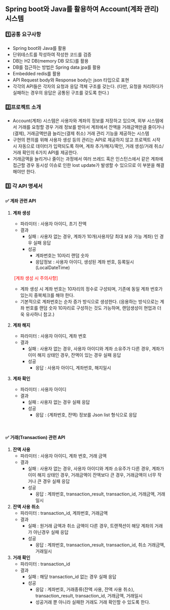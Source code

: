 ## Spring boot와 Java를 활용하여 Account(계좌 관리) 시스템

### :one:공통 요구사항
- Spring boot와 Java를 활용
- 단위테스트를 작성하여 작성한 코드를 검증
- DB는 H2 DB(memory DB 모드)를 활용
- DB를 접근하는 방법은 Spring data jpa를 활용
- Embedded redis를 활용
- API Request body와 Response body는 json 타입으로 표현
- 각각의 API들은 각자의 요청과 응답 객체 구조를 갖는다.
  (다만, 요청을 처리하다가 실패하는 경우의 응답은 공통된 구조를 갖도록 한다.)

### :two:프로젝트 소개
- Account(계좌) 시스템은 사용자와 계좌의 정보를 저장하고 있으며, 외부 시스템에서 거래를 요청할 경우 거래 정보를 받아서 계좌에서 잔액을 거래금액만큼 줄이거나(결제), 거래금액만큼 늘리는(결제 취소) 거래 관리 기능을 제공하는 시스템
- 구현의 편의를 위해 사용자 생성 등의 관리는 API로 제공하지 않고 프로젝트 시작 시 자동으로 데이터가 입력되도록 하며, 계좌 추가/해지/확인, 거래 생성/거래 취소/거래 확인의 6가지 API를 제공한다.
- 거래금액을 늘리거나 줄이는 과정에서 여러 쓰레드 혹은 인스턴스에서 같은 계좌에 접근할 경우 동시성 이슈로 인한 lost update가 발생할 수 있으므로 이 부분을 해결해야만 한다.

### 3️⃣ 각 API 명세서

#### ✅ 계좌 관련 API

1. **계좌 생성**

   -  파라미터 : 사용자 아이디, 초기 잔액
   - 결과
     - 실패 : 사용자 없는 경우, 계좌가 10개(사용자당 최대 보유 가능 계좌) 인 경우 실패 응답
     - 성공 
       - 계좌번호는 10자리 랜덤 숫자
       - 응답정보 : 사용자 아이디, 생성된 계좌 번호, 등록일시(LocalDateTime)

   <span style="color:red"> [계좌 생성 시 주의사항]</span>

   - 계좌 생성 시 계좌 번호는 10자리의 정수로 구성되며, 기존에 동일 계좌 번호가 있는지 중복체크를 해야 한다.
   - 기본적으로 계좌번호는 순차 증가 방식으로 생성한다. (응용하는 방식으로는 계좌 번호를 랜덤 숫자 10자리로 구성하는 것도 가능하며, 랜덤생성이 현업과 더욱 유사하니 참고.)

2. **계좌 해지**

   - 파라미터 : 사용자 아이디, 계좌 번호
   - 결과
     - 실패 : 사용자 없는 경우, 사용자 아이디와 계좌 소유주가 다른 경우, 계좌가 이미 해지 상태인 경우, 잔액이 있는 경우 실패 응답
     - 성공
       - 응답 : 사용자 아이디, 계좌번호, 해지일시

3. **계좌 확인**

   - 파라미터 : 사용자 아이디
   - 결과
     - 실패 : 사용자 없는 경우 실패 응답
     - 성공
       - 응답 : (계좌번호, 잔액) 정보를 Json list 형식으로 응답

<br>

#### ✅ 거래(Transaction) 관련 API

1. **잔액 사용**
   - 파라미터 : 사용자 아이디, 계좌 번호, 거래 금액
   - 결과
     - 실패 : 사용자 없는 경우, 사용자 아이디와 계좌 소유주가 다른 경우, 계좌가 이미 해지 상태인 경우, 거래금액이 잔액보다 큰 경우, 거래금액이 너무 작거나 큰 경우 실패 응답
     - 성공
       - 응답 : 계좌번호, transaction_result, transaction_id, 거래금액, 거래일시
2. **잔액 사용 취소**
   - 파라미터 : transaction_id, 계좌번호, 거래금액
   - 결과
     -  실패 : 원거래 금액과 취소 금액이 다른 경우, 트랜잭션이 해당 계좌의 거래가 아닌경우 실패 응답
     - 성공
       - 응답 : 계좌번호, transaction_result, transaction_id, 취소 거래금액, 거래일시
3. **거래 확인**
   - 파라미터 : transaction_id
   - 결과
     - 실패 : 해당 transaction_id 없는 경우 실패 응답
     - 성공
       - 응답 : 계좌번호, 거래종류(잔액 사용, 잔액 사용 취소), transaction_result, transaction_id, 거래금액, 거래일시
       - 성공거래 뿐 아니라 실패한 거래도 거래 확인할 수 있도록 한다.
